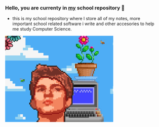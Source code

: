 ### Hello, you are currenty in [my](https://www.instagram.com/domenlemut/) school repository 👋
- this is my school repository where I store all of my notes, more important school related software i write and other accesories to help me study Computer Science.
<img src="github_1.png" width="350">


